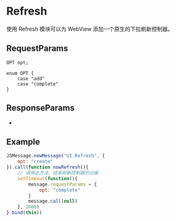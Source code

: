 # Refresh

使用 Refresh 模块可以为 WebView 添加一个原生的下拉刷新控制器。

## RequestParams
```
OPT opt;

enum OPT {
    case "add"
    case "complete"
}
```
## ResponseParams

-

## Example

```javascript
JSMessage.newMessage("UI.Refresh", {
    opt: "create"
}).call(function nowRefresh(){
    // 调用此方法，结束刷新控制器的动画
    setTimeout(function(){
        message.requestParams = {
            opt: "complete"
        }
        message.call(null)
    }, 2000)
}.bind(this))
```
